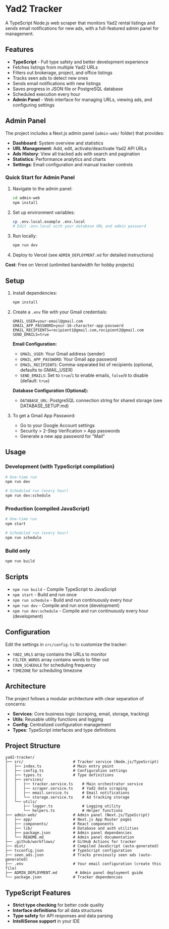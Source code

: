 # Yad2 Tracker

A TypeScript Node.js web scraper that monitors Yad2 rental listings and sends email notifications for new ads, with a full-featured admin panel for management.

## Features

- **TypeScript** - Full type safety and better development experience
- Fetches listings from multiple Yad2 URLs
- Filters out brokerage, project, and office listings
- Tracks seen ads to detect new ones
- Sends email notifications with new listings
- Saves progress in JSON file or PostgreSQL database
- Scheduled execution every hour
- **Admin Panel** - Web interface for managing URLs, viewing ads, and configuring settings

## Admin Panel

The project includes a Next.js admin panel (`admin-web/` folder) that provides:

- **Dashboard**: System overview and statistics
- **URL Management**: Add, edit, activate/deactivate Yad2 API URLs
- **Ads History**: View all tracked ads with search and pagination
- **Statistics**: Performance analytics and charts
- **Settings**: Email configuration and manual tracker controls

### Quick Start for Admin Panel

1. Navigate to the admin panel:
   ```bash
   cd admin-web
   npm install
   ```

2. Set up environment variables:
   ```bash
   cp .env.local.example .env.local
   # Edit .env.local with your database URL and admin password
   ```

3. Run locally:
   ```bash
   npm run dev
   ```

4. Deploy to Vercel (see `ADMIN_DEPLOYMENT.md` for detailed instructions)

**Cost**: Free on Vercel (unlimited bandwidth for hobby projects)

## Setup

1. Install dependencies:
   ```bash
   npm install
   ```

2. Create a `.env` file with your Gmail credentials:
   ```
   GMAIL_USER=your-email@gmail.com
   GMAIL_APP_PASSWORD=your-16-character-app-password
   EMAIL_RECIPIENTS=recipient1@gmail.com,recipient2@gmail.com
   SEND_EMAILS=true
   ```
   
   **Email Configuration:**
   - `GMAIL_USER`: Your Gmail address (sender)
   - `GMAIL_APP_PASSWORD`: Your Gmail app password
   - `EMAIL_RECIPIENTS`: Comma-separated list of recipients (optional, defaults to GMAIL_USER)
   - `SEND_EMAILS`: Set to `true`/`1` to enable emails, `false`/`0` to disable (default: `true`)
   
   **Database Configuration (Optional):**
   - `DATABASE_URL`: PostgreSQL connection string for shared storage (see DATABASE_SETUP.md)

3. To get a Gmail App Password:
   - Go to your Google Account settings
   - Security > 2-Step Verification > App passwords
   - Generate a new app password for "Mail"

## Usage

### Development (with TypeScript compilation)
```bash
# One-time run
npm run dev

# Scheduled run (every hour)
npm run dev:schedule
```

### Production (compiled JavaScript)
```bash
# One-time run
npm start

# Scheduled run (every hour)
npm run schedule
```

### Build only
```bash
npm run build
```

## Scripts

- `npm run build` - Compile TypeScript to JavaScript
- `npm start` - Build and run once
- `npm run schedule` - Build and run continuously every hour
- `npm run dev` - Compile and run once (development)
- `npm run dev:schedule` - Compile and run continuously every hour (development)

## Configuration

Edit the settings in `src/config.ts` to customize the tracker:
- `YAD2_URLS` array contains the URLs to monitor
- `FILTER_WORDS` array contains words to filter out
- `CRON_SCHEDULE` for scheduling frequency
- `TIMEZONE` for scheduling timezone

## Architecture

The project follows a modular architecture with clear separation of concerns:

- **Services**: Core business logic (scraping, email, storage, tracking)
- **Utils**: Reusable utility functions and logging
- **Config**: Centralized configuration management
- **Types**: TypeScript interfaces and type definitions

## Project Structure

```
yad2-tracker/
├── src/                      # Tracker service (Node.js/TypeScript)
│   ├── index.ts              # Main entry point
│   ├── config.ts             # Configuration settings
│   ├── types.ts              # Type definitions
│   ├── services/
│   │   ├── tracker.service.ts    # Main orchestrator service
│   │   ├── scraper.service.ts    # Yad2 data scraping
│   │   ├── email.service.ts      # Email notifications
│   │   └── storage.service.ts    # Ad tracking storage
│   └── utils/
│       ├── logger.ts             # Logging utility
│       └── helpers.ts            # Helper functions
├── admin-web/                # Admin panel (Next.js/TypeScript)
│   ├── app/                  # Next.js App Router pages
│   ├── components/           # React components
│   ├── lib/                  # Database and auth utilities
│   ├── package.json          # Admin panel dependencies
│   └── README.md             # Admin panel documentation
├── .github/workflows/        # GitHub Actions for tracker
├── dist/                     # Compiled JavaScript (auto-generated)
├── tsconfig.json             # TypeScript configuration
├── seen_ads.json             # Tracks previously seen ads (auto-generated)
├── .env                      # Your email configuration (create this file)
├── ADMIN_DEPLOYMENT.md        # Admin panel deployment guide
└── package.json              # Tracker dependencies
```

## TypeScript Features

- **Strict type checking** for better code quality
- **Interface definitions** for all data structures
- **Type safety** for API responses and data parsing
- **IntelliSense support** in your IDE
